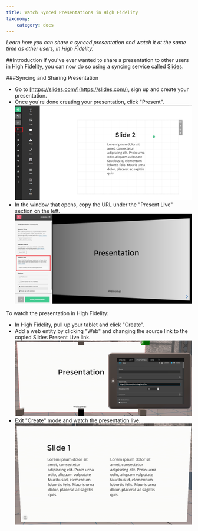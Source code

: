```yaml
---
title: Watch Synced Presentations in High Fidelity
taxonomy:
    category: docs
---
```


*Learn how you can share a synced presentation and watch it at the same time as other users, in High Fidelity.*

##Introduction
If you've ever wanted to share a presentation to other users in High Fidelity, you can now do so using a syncing service called [Slides](https://slides.com/).


###Syncing and Sharing Presentation

- Go to [https://slides.com/](https://slides.com/), sign up and create your presentation. 
- Once you're done creating your presentation, click "Present". ![](ssync1.PNG)
- In the window that opens, copy the URL under the "Present Live" section on the left. ![](ssync2.PNG)

To watch the presentation in High Fidelity:

- In High Fidelity, pull up your tablet and click "Create".
- Add a web entity by clicking "Web" and changing the source link to the copied Slides Present Live link. ![](ssync3.PNG)
- Exit "Create" mode and watch the presentation live. ![](ssync4.PNG)
